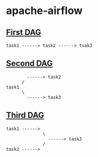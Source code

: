 # apache-airflow

## [First DAG](./dags/first_dag.py)

```
task1 ------> task2 ------> tsak3
```

## [Second DAG](./dags/first_dag.py)

```
        ------> task2
      /
task1 
      \
        ------> task3
```

## [Third DAG](./dags/first_dag.py)

```
task1 ------>
              \
                ------> task3
              /
task2 ------>
```